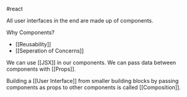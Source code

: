 #react

All user interfaces in the end are made up of components.

Why Components?
- [[Reusability]]
- [[Seperation of Concerns]]

We can use [[JSX]] in our components.
We can pass data between components with [[Props]].

Building a [[User Interface]] from smaller building blocks by passing components as props to other components is called [[Composition]].